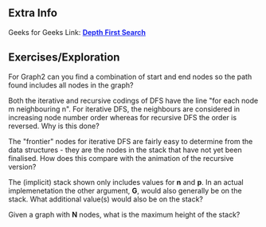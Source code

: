 <style>
a:link {
    color: #1e28f0;
}
a:visited{
    color: #3c1478;
}
a:hover{
    color: #1e288c;
}
</style>

## Extra Info

Geeks for Geeks Link: [**Depth First Search**][G4GLink]

[G4GLink]: https://www.geeksforgeeks.org/depth-first-search-or-dfs-for-a-graph/

## Exercises/Exploration

For Graph2 can you find a combination of start and end nodes so the path
found includes all nodes in the graph?

Both the iterative and recursive codings of DFS have the line "for each
node m neighbouring n". For iterative DFS, the neighbours are considered 
in increasing node number order whereas for recursive DFS the order is
reversed. Why is this done?

The "frontier" nodes for iterative DFS are fairly easy to determine
from the data structures - they are the nodes in the stack that have not
yet been finalised.  How does this compare with the animation of the
recursive version?

The (implicit) stack shown only includes values for **n** and **p**.
In an actual implemenetation the other argument, **G**, would also
generally be on the stack.  What additional value(s) would also be on
the stack?

Given a graph with **N** nodes, what is the maximum height of the stack?

